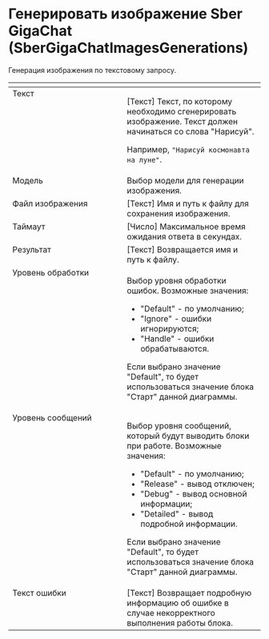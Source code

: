 # Генерировать изображение Sber GigaChat (SberGigaChatImagesGenerations)

Генерация изображения по текстовому запросу.

<table data-header-hidden><thead><tr><th width="284.4833984375" valign="top"></th><th width="322.45001220703125" valign="top"></th></tr></thead><tbody><tr><td valign="top">Текст</td><td valign="top"><p>[Текст] Текст, по которому необходимо сгенерировать изображение. Текст должен начинаться со слова "Нарисуй". </p><p></p><p>Например, <code>"Нарисуй космонавта на луне"</code>.</p></td></tr><tr><td valign="top">Модель</td><td valign="top">Выбор модели для генерации изображения.</td></tr><tr><td valign="top">Файл изображения</td><td valign="top">[Текст] Имя и путь к файлу для сохранения изображения.</td></tr><tr><td valign="top">Таймаут</td><td valign="top">[Число] Максимальное время ожидания ответа в секундах.</td></tr><tr><td valign="top">Результат</td><td valign="top">[Текст] Возвращается имя и путь к файлу.</td></tr><tr><td valign="top">Уровень обработки</td><td valign="top"><p>Выбор уровня обработки ошибок. Возможные значения: </p><ul><li> "Default" - по умолчанию; </li><li>"Ignore" - ошибки игнорируются; </li><li>"Handle" - ошибки обрабатываются. </li></ul><p>Если выбрано значение "Default", то будет использоваться значение блока "Старт" данной диаграммы.</p></td></tr><tr><td valign="top">Уровень сообщений</td><td valign="top"><p>Выбор уровня сообщений, который будут выводить блоки при работе. Возможные значения: </p><ul><li>"Default" - по умолчанию; </li><li>"Release" - вывод отключен; </li><li>"Debug" - вывод основной информации; </li><li>"Detailed" - вывод подробной информации. </li></ul><p>Если выбрано значение "Default", то будет использоваться значение блока "Старт" данной диаграммы.</p></td></tr><tr><td valign="top">Текст ошибки</td><td valign="top">[Текст] Возвращает подробную информацию об ошибке в случае некорректного выполнения работы блока.</td></tr></tbody></table>

